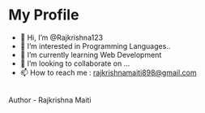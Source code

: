 # My Profile

- 👋 Hi, I’m @Rajkrishna123
- 👀 I’m interested in Programming Languages..
- 🌱 I’m currently learning Web Development
- 💞️ I’m looking to collaborate on ...
- 📫 How to reach me : <rajkrishnamaiti898@gmail.com>
<br>
Author - Rajkrishna Maiti
<!---
Rajkrishna123/Rajkrishna123 is a ✨ special ✨ repository because its `README.md` (this file) appears on your GitHub profile.
You can click the Preview link to take a look at your changes.
--->
